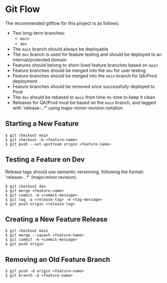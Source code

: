 # Git Flow

The recommended gitflow for this project is as follows:

* Two long-term branches:
  * `main`
  * `dev`
* The `main` branch should always be deployable
* The `dev` branch is used for feature testing and should be deployed to an internal/protected domain
* Features should belong to short-lived feature branches based on `main`
* Feature branches should be merged into the `dev` for user testing
* Feature branches should be merged into the `main` branch for QA/Prod deployment
* Feature branches should be removed once successfully deployed to Prod
* The `dev` should be rebased to `main` from time-to-time to keep it clean
* Releases for QA/Prod must be based on the `main` branch, and tagged with 'release-*.*.*' using major-minor-revision notation

## Starting a New Feature

```ssh
$ git checkout main
$ git checkout -b <feature-name>
$ git push --set-upstream origin <feature-name>
```

## Testing a Feature on Dev

Release tags should use semantic versioning, following the format: 'release-*.*.*' (major.minor.revision).

```ssh
$ git checkout dev
$ git merge <feature-name>
$ git commit -m <commit-message>
$ git tag -a <release-tag> -m <tag-message>
$ git push origin <release-tag>
```

## Creating a New Feature Release

```ssh
$ git checkout main
$ git merge --squash <feature-name>
$ git commit -m <commit-message>
$ git push origin
```

## Removing an Old Feature Branch

```ssh
$ git push -d origin <feature-name>
$ git branch -d <feature-name>
```
